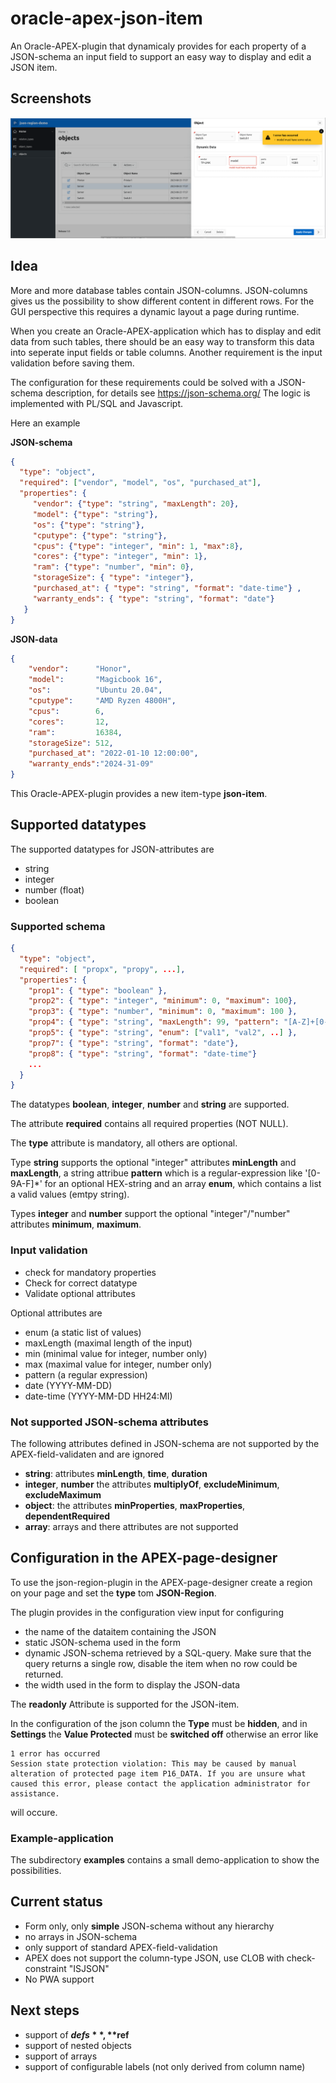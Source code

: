 # oracle-apex-json-item

An Oracle-APEX-plugin that dynamicaly provides for each property of a JSON-schema an input field to support an easy way to display and edit a JSON item. 

## Screenshots
![demo](demo.gif)


## Idea

More and more database tables contain JSON-columns.
JSON-columns gives us the possibility to show different content in different rows. For the GUI perspective this requires a dynamic layout a page during runtime.

When you create an Oracle-APEX-application which has to display and edit data from such tables, there should be an easy way to transform this data into seperate input fields or table columns.
Another requirement is the input validation before saving them.

The configuration for these requirements could be solved with a JSON-schema description, for details see https://json-schema.org/
The logic is implemented with PL/SQL and Javascript.

Here an example

**JSON-schema**
```json
{
  "type": "object",
  "required": ["vendor", "model", "os", "purchased_at"],
  "properties": {
     "vendor": {"type": "string", "maxLength": 20},
     "model": {"type": "string"},
     "os": {"type": "string"},
     "cputype": {"type": "string"},
     "cpus": {"type": "integer", "min": 1, "max":8},
     "cores": {"type": "integer", "min": 1},
     "ram": {"type": "number", "min": 0},
     "storageSize": { "type": "integer"},
     "purchased_at": { "type": "string", "format": "date-time"} ,
     "warranty_ends": { "type": "string", "format": "date"} 
   }
}
```

**JSON-data**
```json
{
    "vendor":      "Honor",
    "model":       "Magicbook 16",
    "os":          "Ubuntu 20.04",
    "cputype":     "AMD Ryzen 4800H",
    "cpus":        6,
    "cores":       12,
    "ram":         16384,
    "storageSize": 512,
    "purchased_at": "2022-01-10 12:00:00",
    "warranty_ends":"2024-31-09" 
}
```

This Oracle-APEX-plugin provides a new item-type **json-item**. 

## Supported datatypes

The supported datatypes for JSON-attributes are
- string
- integer
- number (float)
- boolean

### Supported schema

```JSON
{
  "type": "object",
  "required": [ "propx", "propy", ...],
  "properties": {
    "prop1": { "type": "boolean" },
    "prop2": { "type": "integer", "minimum": 0, "maximum": 100},
    "prop3": { "type": "number", "minimum": 0, "maximum": 100 },
    "prop4": { "type": "string", "maxLength": 99, "pattern": "[A-Z]+[0-9]*"},
    "prop5": { "type": "string", "enum": ["val1", "val2", ..] },
    "prop7": { "type": "string", "format": "date"},
    "prop8": { "type": "string", "format": "date-time"}
    ...
  }
}
```
The datatypes **boolean**, **integer**, **number** and **string** are supported.

The attribute **required** contains all required properties (NOT NULL).

The **type** attribute is mandatory, all others are optional.

Type **string** supports the optional "integer" attributes **minLength** and **maxLength**, a string attribue **pattern** which is a regular-expression like '[0-9A-F]*' for an optional HEX-string and an array **enum**, which contains a list a valid values (emtpy string).

Types **integer** and **number** support the optional "integer"/"number" attributes **minimum**, **maximum**.

### Input validation

- check for mandatory properties
- Check for correct datatype 
- Validate optional attributes

Optional attributes are
- enum (a static list of values)
- maxLength (maximal length of the input)
- min (minimal value for integer, number only)
- max (maximal value for integer, number only)
- pattern (a regular expression)
- date (YYYY-MM-DD)
- date-time (YYYY-MM-DD HH24:MI)

### Not supported JSON-schema attributes
The following attributes defined in JSON-schema are not supported by the APEX-field-validaten and are ignored
- **string**: attributes **minLength**, **time**, **duration**
- **integer**, **number** the attributes **multiplyOf**, **excludeMinimum**, **excludeMaximum**
- **object**: the attributes **minProperties**, **maxProperties**, **dependentRequired**
- **array**: arrays and there attributes are not supported

## Configuration in the APEX-page-designer

To use the json-region-plugin in the APEX-page-designer create a region on your page and set the **type** tom **JSON-Region**.

The plugin provides in the configuration view input for configuring
- the name of the dataitem containing the JSON
- static JSON-schema used in the form 
- dynamic JSON-schema retrieved by a SQL-query. Make sure that the query returns a single row, disable the item when no row could be returned.
- the width used in the form to display the JSON-data

The **readonly** Attribute is supported for the JSON-item.

In the configuration of the json column the **Type** must be **hidden**, and in **Settings** the **Value Protected** must be **switched off**
otherwise an error like
```
1 error has occurred
Session state protection violation: This may be caused by manual alteration of protected page item P16_DATA. If you are unsure what caused this error, please contact the application administrator for assistance.
```
will occure.

### Example-application

The subdirectory **examples** contains a small demo-application to show the possibilities.

## Current status
- Form only, only **simple** JSON-schema without any hierarchy
- no arrays in JSON-schema
- only support of standard APEX-field-validation
- APEX does not support the column-type JSON, use CLOB with check-constraint "ISJSON"
- No PWA support

## Next steps

- support of **$defs**, **$ref**
- support of nested objects
- support of arrays
- support of configurable labels (not only derived from column name)